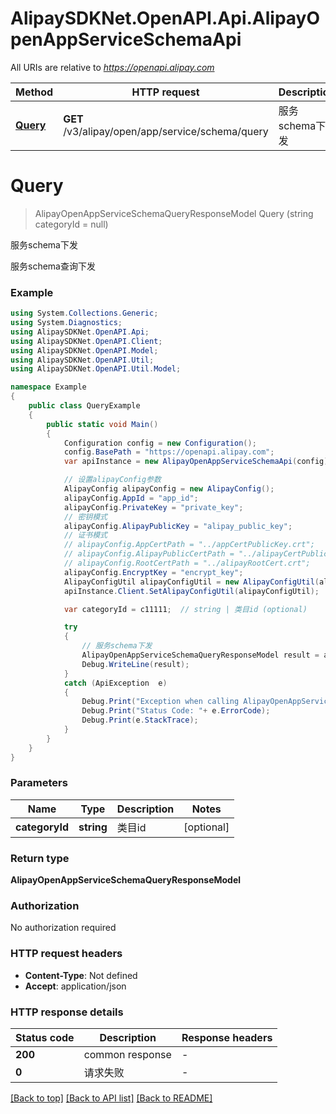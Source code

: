 # AlipaySDKNet.OpenAPI.Api.AlipayOpenAppServiceSchemaApi

All URIs are relative to *https://openapi.alipay.com*

Method | HTTP request | Description
------------- | ------------- | -------------
[**Query**](AlipayOpenAppServiceSchemaApi.md#query) | **GET** /v3/alipay/open/app/service/schema/query | 服务schema下发


<a name="query"></a>
# **Query**
> AlipayOpenAppServiceSchemaQueryResponseModel Query (string categoryId = null)

服务schema下发

服务schema查询下发

### Example
```csharp
using System.Collections.Generic;
using System.Diagnostics;
using AlipaySDKNet.OpenAPI.Api;
using AlipaySDKNet.OpenAPI.Client;
using AlipaySDKNet.OpenAPI.Model;
using AlipaySDKNet.OpenAPI.Util;
using AlipaySDKNet.OpenAPI.Util.Model;

namespace Example
{
    public class QueryExample
    {
        public static void Main()
        {
            Configuration config = new Configuration();
            config.BasePath = "https://openapi.alipay.com";
            var apiInstance = new AlipayOpenAppServiceSchemaApi(config);

            // 设置alipayConfig参数
            AlipayConfig alipayConfig = new AlipayConfig();
            alipayConfig.AppId = "app_id";
            alipayConfig.PrivateKey = "private_key";
            // 密钥模式
            alipayConfig.AlipayPublicKey = "alipay_public_key";
            // 证书模式
            // alipayConfig.AppCertPath = "../appCertPublicKey.crt";
            // alipayConfig.AlipayPublicCertPath = "../alipayCertPublicKey_RSA2.crt";
            // alipayConfig.RootCertPath = "../alipayRootCert.crt";
            alipayConfig.EncryptKey = "encrypt_key";
            AlipayConfigUtil alipayConfigUtil = new AlipayConfigUtil(alipayConfig);
            apiInstance.Client.SetAlipayConfigUtil(alipayConfigUtil);

            var categoryId = c11111;  // string | 类目id (optional) 

            try
            {
                // 服务schema下发
                AlipayOpenAppServiceSchemaQueryResponseModel result = apiInstance.Query(categoryId);
                Debug.WriteLine(result);
            }
            catch (ApiException  e)
            {
                Debug.Print("Exception when calling AlipayOpenAppServiceSchemaApi.Query: " + e.Message );
                Debug.Print("Status Code: "+ e.ErrorCode);
                Debug.Print(e.StackTrace);
            }
        }
    }
}
```

### Parameters

Name | Type | Description  | Notes
------------- | ------------- | ------------- | -------------
 **categoryId** | **string**| 类目id | [optional] 

### Return type

**AlipayOpenAppServiceSchemaQueryResponseModel**

### Authorization

No authorization required

### HTTP request headers

 - **Content-Type**: Not defined
 - **Accept**: application/json


### HTTP response details
| Status code | Description | Response headers |
|-------------|-------------|------------------|
| **200** | common response |  -  |
| **0** | 请求失败 |  -  |

[[Back to top]](#) [[Back to API list]](../README.md#documentation-for-api-endpoints) [[Back to README]](../README.md)

